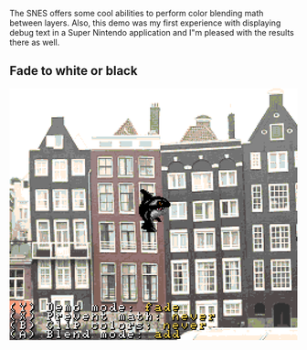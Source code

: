 The SNES offers some cool abilities to perform color blending math between layers.
Also, this demo was my first experience with displaying debug text in a Super Nintendo application and I"m pleased with the results there as well.

## Fade to white or black
![fade](captures/fade.gif)

